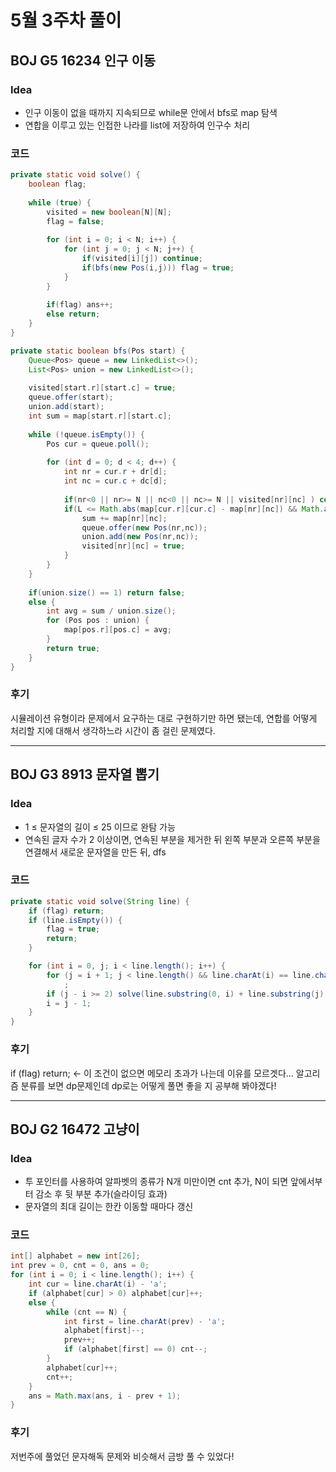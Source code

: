 #  5월 3주차 풀이
## BOJ G5 16234 인구 이동
### **Idea**
- 인구 이동이 없을 때까지 지속되므로 while문 안에서 bfs로 map 탐색
- 연합을 이루고 있는 인접한 나라를 list에 저장하여 인구수 처리

### 코드
```java
private static void solve() {
	boolean flag;
	
	while (true) {
		visited = new boolean[N][N];
		flag = false;
		
		for (int i = 0; i < N; i++) {
			for (int j = 0; j < N; j++) {
				if(visited[i][j]) continue;
				if(bfs(new Pos(i,j))) flag = true;
			}
		}
		
		if(flag) ans++;
		else return;
	}
}
```

```java
private static boolean bfs(Pos start) {
	Queue<Pos> queue = new LinkedList<>();
	List<Pos> union = new LinkedList<>();
	
	visited[start.r][start.c] = true;
	queue.offer(start);
	union.add(start);	
	int sum = map[start.r][start.c];
	
	while (!queue.isEmpty()) {
		Pos cur = queue.poll();
		
		for (int d = 0; d < 4; d++) {
			int nr = cur.r + dr[d];
			int nc = cur.c + dc[d];
			
			if(nr<0 || nr>= N || nc<0 || nc>= N || visited[nr][nc] ) continue;
			if(L <= Math.abs(map[cur.r][cur.c] - map[nr][nc]) && Math.abs(map[cur.r][cur.c] - map[nr][nc]) <= R) {
				sum += map[nr][nc];
				queue.offer(new Pos(nr,nc));
				union.add(new Pos(nr,nc));
				visited[nr][nc] = true;
			}
		}
	}
	
	if(union.size() == 1) return false;
	else {
		int avg = sum / union.size();
		for (Pos pos : union) {
			map[pos.r][pos.c] = avg;
		}
		return true;
	}
}
```

### 후기

시뮬레이션 유형이라 문제에서 요구하는 대로 구현하기만 하면 됐는데, 연합를 어떻게 처리할 지에 대해서 생각하느라 시간이 좀 걸린 문제였다.

---

## BOJ G3 8913 문자열 뽑기
### **Idea**
- 1 ≤ 문자열의 길이 ≤ 25 이므로 완탐 가능
- 연속된 글자 수가 2 이상이면, 연속된 부분을 제거한 뒤 왼쪽 부분과 오른쪽 부분을 연결해서 새로운 문자열을 만든 뒤, dfs

### 코드
```java
private static void solve(String line) {
	if (flag) return;
	if (line.isEmpty()) {
		flag = true;
		return;
	}

	for (int i = 0, j; i < line.length(); i++) {
		for (j = i + 1; j < line.length() && line.charAt(i) == line.charAt(j); j++)
			;
		if (j - i >= 2) solve(line.substring(0, i) + line.substring(j));
		i = j - 1;
	}
}
```

### 후기

if (flag) return; ← 이 조건이 없으면 메모리 초과가 나는데 이유를 모르겟다...
알고리즘 분류를 보면 dp문제인데 dp로는 어떻게 풀면 좋을 지 공부해 봐야겠다!

----

## BOJ G2 16472 고냥이
### **Idea**
- 투 포인터를 사용하여 알파벳의 종류가 N개 미만이면 cnt 추가, N이 되면 앞에서부터 감소 후 뒷 부분 추가(슬라이딩 효과)
- 문자열의 최대 길이는 한칸 이동할 때마다 갱신

### 코드
```java
int[] alphabet = new int[26];
int prev = 0, cnt = 0, ans = 0;
for (int i = 0; i < line.length(); i++) {
	int cur = line.charAt(i) - 'a';
	if (alphabet[cur] > 0) alphabet[cur]++;
	else {
		while (cnt == N) {
			int first = line.charAt(prev) - 'a';
			alphabet[first]--;
			prev++;
			if (alphabet[first] == 0) cnt--;
		}
		alphabet[cur]++;
		cnt++;
	}
	ans = Math.max(ans, i - prev + 1);
}
```

### 후기

저번주에 풀었던 문자해독 문제와 비슷해서 금방 풀 수 있었다!